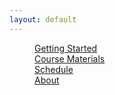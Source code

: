 ```yaml
---
layout: default
---
```


<dl>
  <dd>
    <a href="{{ site.baseurl}}/nav/getting-started">
    <i class="fa fa-play"></i> Getting Started</a>
  </dd>
  <dd>
    <a href="{{ site.baseurl}}/nav/course-materials">
    <i class="fa fa-briefcase"></i> Course Materials</a>
  </dd>
  <dd>
    <a href="{{ site.baseurl}}/schedule">
    <i class="fa fa-calendar"></i> Schedule</a>
  </dd>
  <dd>
    <a href="{{ site.baseurl}}/nav/about">
    <i class="fa fa-user"></i> About</a>
  </dd>

